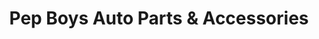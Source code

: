 ---
title: "Pep Boys Auto Parts & Accessories"
url: /panama-city/pep-boys-auto-parts-and-accessories/
shop: car repair
---